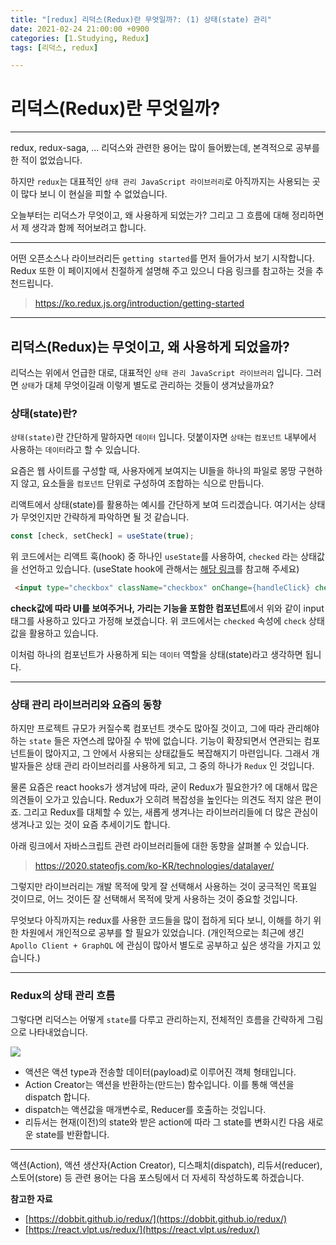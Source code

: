 ```yaml
---
title: "[redux] 리덕스(Redux)란 무엇일까?: (1) 상태(state) 관리"
date: 2021-02-24 21:00:00 +0900
categories: [1.Studying, Redux]
tags: [리덕스, redux]

---
```

# **리덕스(Redux)란 무엇일까?**
---
redux, redux-saga, ... 리덕스와 관련한 용어는 많이 들어봤는데, 본격적으로 공부를 한 적이 없었습니다.

하지만 `redux`는 대표적인 `상태 관리 JavaScript 라이브러리`로 아직까지는 사용되는 곳이 많다 보니 이 현실을 피할 수 없었습니다.

오늘부터는 리덕스가 무엇이고, 왜 사용하게 되었는가? 그리고 그 흐름에 대해 정리하면서 제 생각과 함께 적어보려고 합니다.

---

어떤 오픈소스나 라이브러리든 `getting started`를 먼저 들어가서 보기 시작합니다. Redux 또한 이 페이지에서 친절하게 설명해 주고 있으니 다음 링크를 참고하는 것을 추천드립니다.
> https://ko.redux.js.org/introduction/getting-started

---

## **리덕스(Redux)는 무엇이고, 왜 사용하게 되었을까?**
리덕스는 위에서 언급한 대로, 대표적인 `상태 관리 JavaScript 라이브러리` 입니다. 그러면 `상태`가 대체 무엇이길래 이렇게 별도로 관리하는 것들이 생겨났을까요?

### **상태(state)란?**
`상태(state)`란 간단하게 말하자면 `데이터` 입니다. 덧붙이자면 `상태`는 `컴포넌트` 내부에서 사용하는 `데이터`라고 할 수 있습니다.

요즘은 웹 사이트를 구성할 때, 사용자에게 보여지는 UI들을 하나의 파일로 몽땅 구현하지 않고, 요소들을 `컴포넌트` 단위로 구성하여 조합하는 식으로 만듭니다.

리액트에서 상태(state)를 활용하는 예시를 간단하게 보여 드리겠습니다. 여기서는 상태가 무엇인지만 간략하게 파악하면 될 것 같습니다.
```javascript
const [check, setCheck] = useState(true);
```
위 코드에서는 리액트 훅(hook) 중 하나인 `useState`를 사용하여, `checked` 라는 상태값을 선언하고 있습니다. (useState hook에 관해서는 [해당 링크](https://chanhuiseok.github.io/posts/react-6/)를 참고해 주세요)
```html
 <input type="checkbox" className="checkbox" onChange={handleClick} checked={check} />
```
**check값에 따라 UI를 보여주거나, 가리는 기능을 포함한 컴포넌트**에서 위와 같이 input 태그를 사용하고 있다고 가정해 보겠습니다. 위 코드에서는 `checked` 속성에 `check` 상태값을 활용하고 있습니다.

이처럼 하나의 컴포넌트가 사용하게 되는 `데이터` 역할을 상태(state)라고 생각하면 됩니다.

---

### **상태 관리 라이브러리와 요즘의 동향**
하지만 프로젝트 규모가 커질수록 컴포넌트 갯수도 많아질 것이고, 그에 따라 관리해야 하는 `state` 들은 자연스레 많아질 수 밖에 없습니다. 기능이 확장되면서 연관되는 컴포넌트들이 많아지고, 그 안에서 사용되는 상태값들도 복잡해지기 마련입니다. 그래서 개발자들은 상태 관리 라이브러리를 사용하게 되고, 그 중의 하나가 `Redux` 인 것입니다.

물론 요즘은 react hooks가 생겨남에 따라, 굳이 Redux가 필요한가? 에 대해서 많은 의견들이 오가고 있습니다. Redux가 오히려 복잡성을 높인다는 의견도 적지 않은 편이죠. 그리고 Redux를 대체할 수 있는, 새롭게 생겨나는 라이브러리들에 더 많은 관심이 생겨나고 있는 것이 요즘 추세이기도 합니다.

아래 링크에서 자바스크립트 관련 라이브러리들에 대한 동향을 살펴볼 수 있습니다.
> https://2020.stateofjs.com/ko-KR/technologies/datalayer/

그렇지만 라이브러리는 개발 목적에 맞게 잘 선택해서 사용하는 것이 궁극적인 목표일 것이므로, 어느 것이든 잘 선택해서 목적에 맞게 사용하는 것이 중요할 것입니다.

무엇보다 아직까지는 redux를 사용한 코드들을 많이 접하게 되다 보니, 이해를 하기 위한 차원에서 개인적으로 공부를 할 필요가 있었습니다. (개인적으로는 최근에 생긴 `Apollo Client + GraphQL` 에 관심이 많아서 별도로 공부하고 싶은 생각을 가지고 있습니다.)

---

### **Redux의 상태 관리 흐름**
그렇다면 리덕스는 어떻게 `state`를 다루고 관리하는지, 전체적인 흐름을 간략하게 그림으로 나타내었습니다.

![](https://drive.google.com/uc?export=download&id=1mffQ7o-Wv1BGj5AZY-R8zU76UPZ63ZAz)

* 액션은 액션 type과 전송할 데이터(payload)로 이루어진 객체 형태입니다.
* Action Creator는 액션을 반환하는(만드는) 함수입니다. 이를 통해 액션을 dispatch 합니다.
* dispatch는 액션값을 매개변수로, Reducer를 호출하는 것입니다.
* 리듀서는 현재(이전)의 state와 받은 action에 따라 그 state를 변화시킨 다음 새로운 state를 반환합니다.

---
액션(Action), 액션 생산자(Action Creator), 디스패치(dispatch), 리듀서(reducer), 스토어(store) 등 관련 용어는 다음 포스팅에서 더 자세히 작성하도록 하겠습니다.

**참고한 자료**
* [https://dobbit.github.io/redux/](https://dobbit.github.io/redux/)
* [https://react.vlpt.us/redux/](https://react.vlpt.us/redux/)
